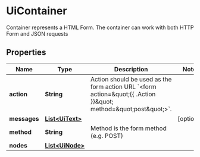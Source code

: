 

# UiContainer

Container represents a HTML Form. The container can work with both HTTP Form and JSON requests

## Properties

Name | Type | Description | Notes
------------ | ------------- | ------------- | -------------
**action** | **String** | Action should be used as the form action URL &#x60;&lt;form action&#x3D;\&quot;{{ .Action }}\&quot; method&#x3D;\&quot;post\&quot;&gt;&#x60;. | 
**messages** | [**List&lt;UiText&gt;**](UiText.md) |  |  [optional]
**method** | **String** | Method is the form method (e.g. POST) | 
**nodes** | [**List&lt;UiNode&gt;**](UiNode.md) |  | 



